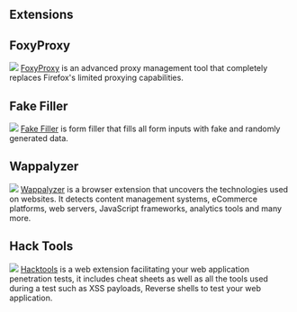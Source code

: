 ## Extensions

## FoxyProxy
![](https://addons.mozilla.org/user-media/addon_icons/2/2464-64.png)
[FoxyProxy](https://addons.mozilla.org/en-US/firefox/addon/foxyproxy-standard/) is an advanced proxy management tool that completely replaces Firefox's limited proxying capabilities.

## Fake Filler
![](https://addons.mozilla.org/user-media/addon_icons/752/752600-64.png)
[Fake Filler](https://addons.mozilla.org/en-US/firefox/addon/fake-filler/) is form filler that fills all form inputs  with fake and randomly generated data.

## Wappalyzer
![](https://addons.mozilla.org/user-media/addon_icons/10/10229-64.png)
[Wappalyzer](https://addons.mozilla.org/fr/firefox/addon/wappalyzer/) is a browser extension that uncovers the technologies used on websites. It detects content management systems, eCommerce platforms, web servers, JavaScript frameworks, analytics tools and many more.

## Hack Tools
![](https://addons.mozilla.org/user-media/addon_icons/2649/2649669-64)
[Hacktools](https://addons.mozilla.org/en-US/firefox/addon/hacktools/) is a web extension facilitating your web application penetration tests, it includes cheat sheets as well as all the tools used during a test such as XSS payloads, Reverse shells to test your web application.